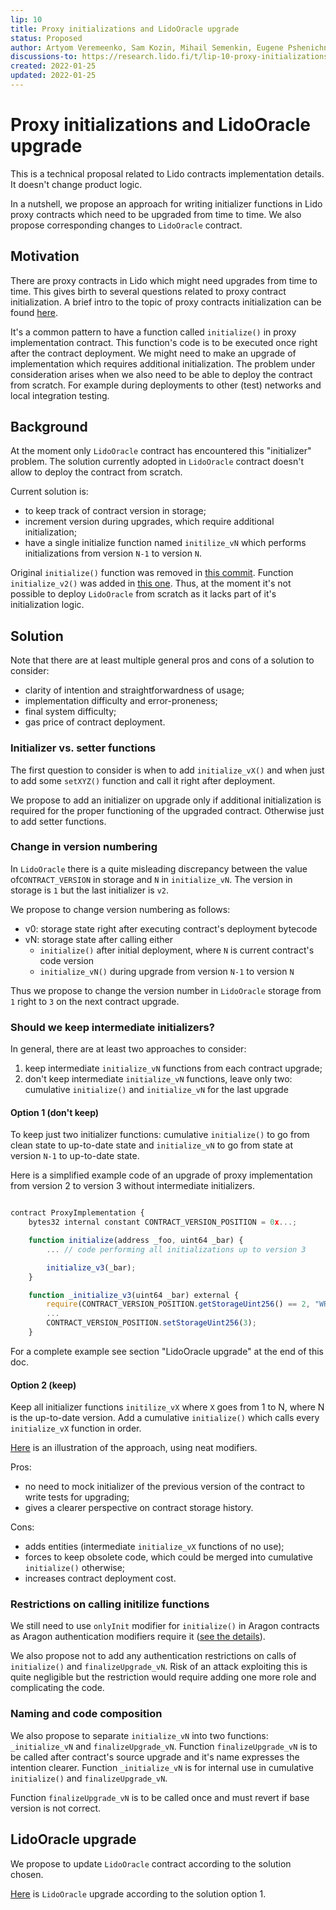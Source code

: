 ```yaml
---
lip: 10
title: Proxy initializations and LidoOracle upgrade
status: Proposed
author: Artyom Veremeenko, Sam Kozin, Mihail Semenkin, Eugene Pshenichniy, Eugene Mamin
discussions-to: https://research.lido.fi/t/lip-10-proxy-initializations-and-lidooracle-upgrade/1616
created: 2022-01-25
updated: 2022-01-25
---
```


# Proxy initializations and LidoOracle upgrade

This is a technical proposal related to Lido contracts implementation details. It doesn't change product logic.

In a nutshell, we propose an approach for writing initializer functions in Lido proxy contracts which need to be upgraded from time to time. We also propose corresponding changes to `LidoOracle` contract.

## Motivation

There are proxy contracts in Lido which might need upgrades from time to time. This gives birth to several questions related to proxy contract initialization. A brief intro to the topic of proxy contracts initialization can be found [here](https://docs.openzeppelin.com/upgrades-plugins/1.x/proxies#the-constructor-caveat).

It's a common pattern to have a function called `initialize()` in proxy implementation contract. This function's code is to be executed once right after the contract deployment.
We might need to make an upgrade of implementation which requires additional initialization. The problem under consideration arises when we also need to be able to deploy the contract from scratch. For example during deployments to other (test) networks and local integration testing.

## Background

At the moment only `LidoOracle` contract has encountered this "initializer" problem. The solution currently adopted in `LidoOracle` contract doesn't allow to deploy the contract from scratch.

Current solution is:
- to keep track of contract version in storage;
- increment version during upgrades, which require additional initialization;
- have a single initialize function named `initilize_vN` which performs initializations from version `N-1` to version `N`.

Original `initialize()` function was removed in [this commit](https://github.com/lidofinance/lido-dao/commit/f8406543fa924cea3cec5f0c69e039c859aad92d). Function `initialize_v2()` was added in [this one](https://github.com/lidofinance/lido-dao/commit/46de2b259de84ddd388bb3e0993828a74042d158).
Thus, at the moment it's not possible to deploy `LidoOracle` from scratch as it lacks part of it's initialization logic.

## Solution

Note that there are at least multiple general pros and cons of a solution to consider:
- clarity of intention and straightforwardness of usage;
- implementation difficulty and error-proneness;
- final system difficulty;
- gas price of contract deployment.

### Initializer vs. setter functions

The first question to consider is when to add `initialize_vX()` and when just to add some `setXYZ()` function and call it right after deployment.

We propose to add an initializer on upgrade only if additional initialization is required for the proper functioning of the upgraded contract. Otherwise just to add setter functions.

### Change in version numbering

In `LidoOracle` there is a quite misleading discrepancy between the value of`CONTRACT_VERSION` in storage and `N` in `initialize_vN`. The version in storage is `1` but the last initializer is `v2`.

We propose to change version numbering as follows:
- v0: storage state right after executing contract's deployment bytecode
- vN: storage state after calling either
    - `initialize()` after initial deployment, where `N` is current contract's code version
    - `initialize_vN()` during upgrade from version `N-1` to version `N`

Thus we propose to change the version number in `LidoOracle` storage from `1` right to `3` on the next contract upgrade.

### Should we keep intermediate initializers?

In general, there are at least two approaches to consider:
1. keep intermediate `initialize_vN` functions from each contract upgrade;
2. don't keep intermediate `initialize_vN` functions, leave only two: cumulative `initialize()` and `initialize_vN` for the last upgrade

#### Option 1 (don't keep)

To keep just two initializer functions: cumulative `initialize()` to go from clean state to up-to-date state and `initialize_vN` to go from state at version `N-1` to up-to-date state.

Here is a simplified example code of an upgrade of proxy implementation from version 2 to version 3 without intermediate initializers.

```javascript

contract ProxyImplementation {
    bytes32 internal constant CONTRACT_VERSION_POSITION = 0x...;

    function initialize(address _foo, uint64 _bar) {
        ... // code performing all initializations up to version 3

        initialize_v3(_bar);
    }

    function _initialize_v3(uint64 _bar) external {
        require(CONTRACT_VERSION_POSITION.getStorageUint256() == 2, "WRONG_BASE_VERSION");
        ...
        CONTRACT_VERSION_POSITION.setStorageUint256(3);
    }
```

For a complete example see section "LidoOracle upgrade" at the end of this doc.

#### Option 2 (keep)

Keep all initializer functions `initilize_vX` where `X` goes from 1 to N, where N is the up-to-date version. Add a cumulative `initialize()` which calls every `initialize_vX` function in order.

[Here](https://github.com/krogla/contract_versions/blob/master/contracts/ContractVersions.sol) is an illustration of the approach, using neat modifiers.

Pros:
- no need to mock initializer of the previous version of the contract to write tests for upgrading;
- gives a clearer perspective on contract storage history.

Cons:
- adds entities (intermediate `initialize_vX` functions of no use);
- forces to keep obsolete code, which could be merged into cumulative `initialize()` otherwise;
- increases contract deployment cost.

### Restrictions on calling initilize functions
We still need to use `onlyInit` modifier for `initialize()` in Aragon contracts as Aragon authentication modifiers require it ([see the details](
https://hack.aragon.org/docs/aragonos-building#constructor-and-initialization)).

We also propose not to add any authentication restrictions on calls of `initialize()` and `finalizeUpgrade_vN`. Risk of an attack exploiting this is quite negligible but the restriction would require adding one more role and complicating the code.

### Naming and code composition

We also propose to separate `initialize_vN` into two functions: `_initialize_vN` and `finalizeUpgrade_vN`. Function `finalizeUpgrade_vN` is to be called after contract's source upgrade and it's name expresses the intention clearer. Function `_initialize_vN` is for internal use in cumulative `initialize()` and `finalizeUpgrade_vN`.

Function `finalizeUpgrade_vN` is to be called once and must revert if base version is not correct.

## LidoOracle upgrade

We propose to update `LidoOracle` contract according to the solution chosen.

[Here](https://github.com/lidofinance/lido-dao/pull/374) is `LidoOracle` upgrade according to the solution option 1.
